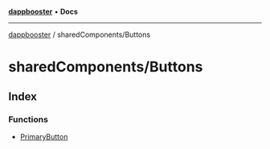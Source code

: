 [**dappbooster**](../../README.md) • **Docs**

***

[dappbooster](../../modules.md) / sharedComponents/Buttons

# sharedComponents/Buttons

## Index

### Functions

- [PrimaryButton](functions/PrimaryButton.md)
